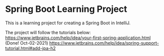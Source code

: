 # Spring Boot Learning Project

This is a learning project for creating a Spring Boot in IntelliJ.

The project will follow the tutorials below:
https://www.jetbrains.com/help/idea/your-first-spring-application.html (Done! Oct-02-2021)
https://www.jetbrains.com/help/idea/spring-support-tutorial.html#add-jpa-h2

